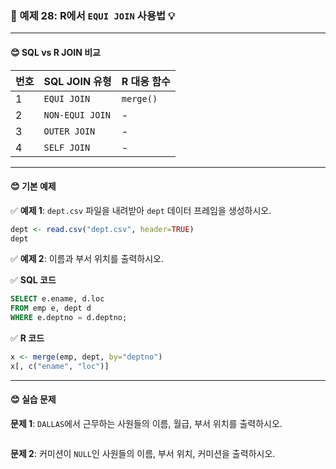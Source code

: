 ### 🎯 예제 28: R에서 `EQUI JOIN` 사용법 💡

---

#### **😊 SQL vs R JOIN 비교**

| 번호 | SQL JOIN 유형   | R 대응 함수  |
|----|---------------|-------------|
| 1  | `EQUI JOIN`   | `merge()`   |
| 2  | `NON-EQUI JOIN` | -           |
| 3  | `OUTER JOIN`  | -           |
| 4  | `SELF JOIN`   | -           |

---

#### **😊 기본 예제**

✅ **예제 1**: `dept.csv` 파일을 내려받아 `dept` 데이터 프레임을 생성하시오.
```r
dept <- read.csv("dept.csv", header=TRUE)
dept
```

✅ **예제 2**: 이름과 부서 위치를 출력하시오.

✅ **SQL 코드**
```sql
SELECT e.ename, d.loc
FROM emp e, dept d
WHERE e.deptno = d.deptno;
```

✅ **R 코드**
```r
x <- merge(emp, dept, by="deptno")
x[, c("ename", "loc")]
```

---

#### **😊 실습 문제**

**문제 1**: `DALLAS`에서 근무하는 사원들의 이름, 월급, 부서 위치를 출력하시오.
```r

```

**문제 2**: 커미션이 `NULL`인 사원들의 이름, 부서 위치, 커미션을 출력하시오.
```r

```

